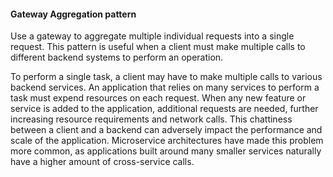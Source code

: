 #### Gateway Aggregation pattern
Use a gateway to aggregate multiple individual requests into a single request. This pattern is useful when a client must make multiple calls to different backend systems to perform an operation.

To perform a single task, a client may have to make multiple calls to various backend services. An application that relies on many services to perform a task must expend resources on each request. When any new feature or service is added to the application, additional requests are needed, further increasing resource requirements and network calls. This chattiness between a client and a backend can adversely impact the performance and scale of the application. Microservice architectures have made this problem more common, as applications built around many smaller services naturally have a higher amount of cross-service calls. 